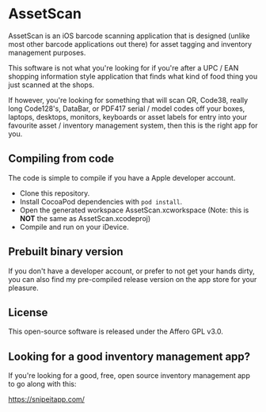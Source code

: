 # AssetScan

AssetScan is an iOS barcode scanning application that is designed (unlike most other barcode applications out there) for asset tagging and inventory management purposes.

This software is not what you're looking for if you're after a UPC / EAN shopping information style application that finds what kind of food thing you just scanned at the shops.

If however, you're looking for something that will scan QR, Code38, really long Code128's, DataBar, or PDF417 serial / model codes off your boxes, laptops, desktops, monitors, keyboards or asset labels for entry into your favourite asset / inventory management system, then this is the right app for you.

## Compiling from code

The code is simple to compile if you have a Apple developer account.

* Clone this repository.
* Install CocoaPod dependencies with `pod install`.
* Open the generated workspace AssetScan.xcworkspace (Note: this is **NOT** the same as AssetScan.xcodeproj)
* Compile and run on your iDevice.

## Prebuilt binary version

If you don't have a developer account, or prefer to not get your hands dirty, you can also find my pre-compiled release version on the app store for your pleasure.

## License

This open-source software is released under the Affero GPL v3.0.

## Looking for a good inventory management app?

If you're looking for a good, free, open source inventory management app to go along with this:

https://snipeitapp.com/
